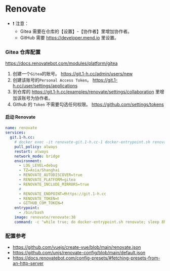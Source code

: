 # Renovate

- ❗️ 注意：
  - Gitea 需要在仓库的【设置】-【协作者】里增加协作者。
  - GitHub 需要 https://developer.mend.io 里设置。


### Gitea 仓库配置

https://docs.renovatebot.com/modules/platform/gitea
1. 创建一个`Gitea`的账号。 https://git.1-h.cc/admin/users/new
2. 创建该账号的`Personal Access Token`。 https://git.1-h.cc/user/settings/applications
3. 到仓库的 https://git.1-h.cc/examples/renovate/settings/collaboration 里增加该账号为协作者。
4. Github 的 `Token` 不需要勾选任何权限。 https://github.com/settings/tokens

#### 启动 Renovate

```yaml
name: renovate
services:
  git.1-h.cc:
    # docker exec -it renovate-git.1-h.cc-1 docker-entrypoint.sh renovate
    pull_policy: always
    restart: always
    network_mode: bridge
    environment:
      - LOG_LEVEL=debug
      - TZ=Asia/Shanghai
      - RENOVATE_AUTODISCOVER=true
      - RENOVATE_PLATFORM=gitea
      - RENOVATE_INCLUDE_MIRRORS=true
      #
      - RENOVATE_ENDPOINT=❗️https://git.1-h.cc
      - RENOVATE_TOKEN=❗️
      - GITHUB_COM_TOKEN=❗️
    entrypoint:
      - /bin/bash
    image: renovate/renovate:38
    command: -c "while true; do docker-entrypoint.sh renovate; sleep 8h; done"
```


### 配置参考

- https://github.com/vuejs/create-vue/blob/main/renovate.json
- https://github.com/unjs/renovate-config/blob/main/default.json
- https://docs.renovatebot.com/config-presets/#fetching-presets-from-an-http-server